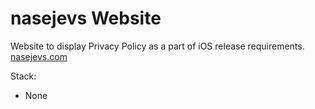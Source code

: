# nasejevs Website

Website to display Privacy Policy as a part of iOS release requirements. [nasejevs.com](https://www.nasejevs.com/)

Stack:
- None
